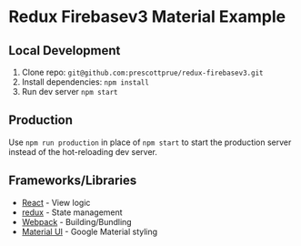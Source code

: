 # Redux Firebasev3 Material Example

## Local Development

1. Clone repo: `git@github.com:prescottprue/redux-firebasev3.git`
2. Install dependencies: `npm install`
3. Run dev server `npm start`

## Production

Use `npm run production` in place of `npm start` to start the production server instead of the hot-reloading dev server.

## Frameworks/Libraries

* [React](https://facebook.github.io/react/) - View logic
* [redux](https://github.com/rackt/redux) - State management
* [Webpack](https://webpack.github.io/) - Building/Bundling
* [Material UI](http://www.material-ui.com/#/) - Google Material styling
